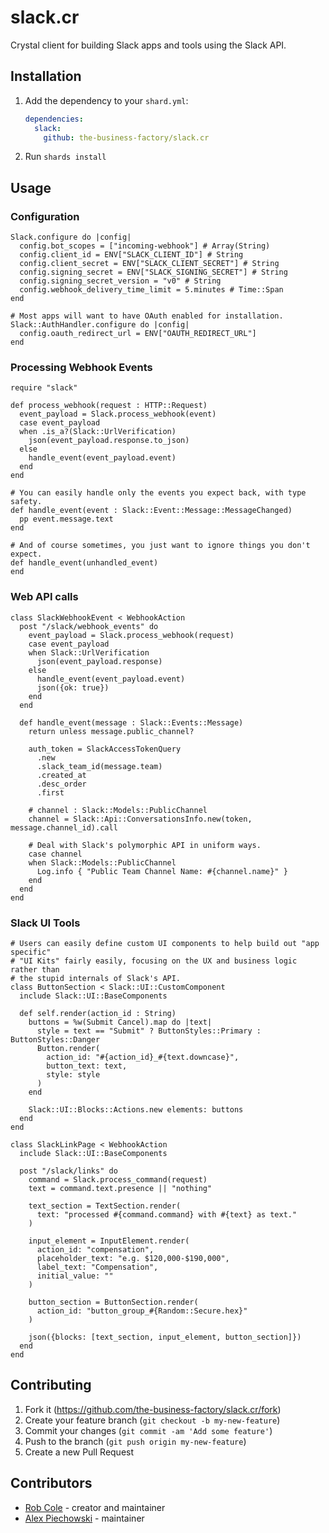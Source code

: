 # slack.cr

Crystal client for building Slack apps and tools using the Slack API.

## Installation

1. Add the dependency to your `shard.yml`:

   ```yaml
   dependencies:
     slack:
       github: the-business-factory/slack.cr
   ```

2. Run `shards install`

## Usage

### Configuration

```crystal
Slack.configure do |config|
  config.bot_scopes = ["incoming-webhook"] # Array(String)
  config.client_id = ENV["SLACK_CLIENT_ID"] # String
  config.client_secret = ENV["SLACK_CLIENT_SECRET"] # String
  config.signing_secret = ENV["SLACK_SIGNING_SECRET"] # String
  config.signing_secret_version = "v0" # String
  config.webhook_delivery_time_limit = 5.minutes # Time::Span
end

# Most apps will want to have OAuth enabled for installation.
Slack::AuthHandler.configure do |config|
  config.oauth_redirect_url = ENV["OAUTH_REDIRECT_URL"]
end
```

### Processing Webhook Events
```crystal
require "slack"

def process_webhook(request : HTTP::Request)
  event_payload = Slack.process_webhook(event)
  case event_payload
  when .is_a?(Slack::UrlVerification)
    json(event_payload.response.to_json)
  else
    handle_event(event_payload.event)
  end
end

# You can easily handle only the events you expect back, with type safety.
def handle_event(event : Slack::Event::Message::MessageChanged)
  pp event.message.text
end

# And of course sometimes, you just want to ignore things you don't expect.
def handle_event(unhandled_event)
end
```

### Web API calls
```crystal
class SlackWebhookEvent < WebhookAction
  post "/slack/webhook_events" do
    event_payload = Slack.process_webhook(request)
    case event_payload
    when Slack::UrlVerification
      json(event_payload.response)
    else
      handle_event(event_payload.event)
      json({ok: true})
    end
  end

  def handle_event(message : Slack::Events::Message)
    return unless message.public_channel?

    auth_token = SlackAccessTokenQuery
      .new
      .slack_team_id(message.team)
      .created_at
      .desc_order
      .first

    # channel : Slack::Models::PublicChannel
    channel = Slack::Api::ConversationsInfo.new(token, message.channel_id).call

    # Deal with Slack's polymorphic API in uniform ways.
    case channel
    when Slack::Models::PublicChannel
      Log.info { "Public Team Channel Name: #{channel.name}" }
    end
  end
end
```

### Slack UI Tools
```crystal
# Users can easily define custom UI components to help build out "app specific"
# "UI Kits" fairly easily, focusing on the UX and business logic rather than
# the stupid internals of Slack's API.
class ButtonSection < Slack::UI::CustomComponent
  include Slack::UI::BaseComponents

  def self.render(action_id : String)
    buttons = %w(Submit Cancel).map do |text|
      style = text == "Submit" ? ButtonStyles::Primary : ButtonStyles::Danger
      Button.render(
        action_id: "#{action_id}_#{text.downcase}",
        button_text: text,
        style: style
      )
    end

    Slack::UI::Blocks::Actions.new elements: buttons
  end
end

class SlackLinkPage < WebhookAction
  include Slack::UI::BaseComponents

  post "/slack/links" do
    command = Slack.process_command(request)
    text = command.text.presence || "nothing"

    text_section = TextSection.render(
      text: "processed #{command.command} with #{text} as text."
    )

    input_element = InputElement.render(
      action_id: "compensation",
      placeholder_text: "e.g. $120,000-$190,000",
      label_text: "Compensation",
      initial_value: ""
    )

    button_section = ButtonSection.render(
      action_id: "button_group_#{Random::Secure.hex}"
    )

    json({blocks: [text_section, input_element, button_section]})
  end
end
```

## Contributing

1. Fork it (<https://github.com/the-business-factory/slack.cr/fork>)
2. Create your feature branch (`git checkout -b my-new-feature`)
3. Commit your changes (`git commit -am 'Add some feature'`)
4. Push to the branch (`git push origin my-new-feature`)
5. Create a new Pull Request

## Contributors

- [Rob Cole](https://github.com/robcole) - creator and maintainer
- [Alex Piechowski](https://github.com/grepsedawk) - maintainer
